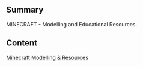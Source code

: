 ## Summary

 MINECRAFT - Modelling and Educational Resources.


## Content

[Minecraft Modelling &
Resources](http://www.designerdojo.ie/#!minecraft-resources/c52k)

